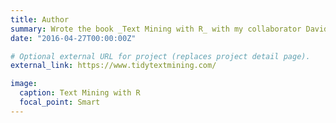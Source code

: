 ```yaml
---
title: Author
summary: Wrote the book _Text Mining with R_ with my collaborator David Robinson, published in 2017 by O'Reilly.
date: "2016-04-27T00:00:00Z"

# Optional external URL for project (replaces project detail page).
external_link: https://www.tidytextmining.com/

image:
  caption: Text Mining with R
  focal_point: Smart
---
```

